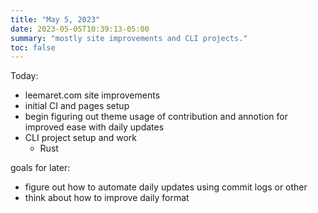 ```yaml
---
title: "May 5, 2023"
date: 2023-05-05T10:39:13-05:00
summary: "mostly site improvements and CLI projects."
toc: false
---
```

Today:

- leemaret.com site improvements 
- initial CI and pages setup
- begin figuring out theme usage of contribution and annotion for improved ease with daily updates
- CLI project setup and work
    - Rust

goals for later:

- figure out how to automate daily updates using commit logs or other 
- think about how to improve daily format

